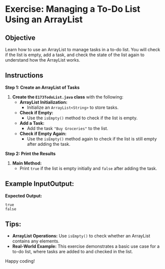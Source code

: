 # Exercise: Managing a To-Do List Using an ArrayList

## Objective
Learn how to use an ArrayList to manage tasks in a to-do list. You will check if the list is empty, add a task, and check the state of the list again to understand how the ArrayList works.

## Instructions

**Step 1: Create an ArrayList of Tasks**

1. **Create the `E173TodoList.java` class** with the following:
    - **ArrayList Initialization:**
        - Initialize an `ArrayList<String>` to store tasks.
    - **Check if Empty:**
        - Use the `isEmpty()` method to check if the list is empty.
    - **Add a Task:**
        - Add the task `"Buy Groceries"` to the list.
    - **Check if Empty Again:**
        - Use the `isEmpty()` method again to check if the list is still empty after adding the task.

**Step 2: Print the Results**

1. **Main Method:**
    - Print `true` if the list is empty initially and `false` after adding the task.

## Example InputOutput:

**Expected Output:**

```plaintext
true
false
```

## Tips:

- **ArrayList Operations:** Use `isEmpty()` to check whether an ArrayList contains any elements.
- **Real-World Example:** This exercise demonstrates a basic use case for a to-do list, where tasks are added to and checked in the list.

Happy coding!
